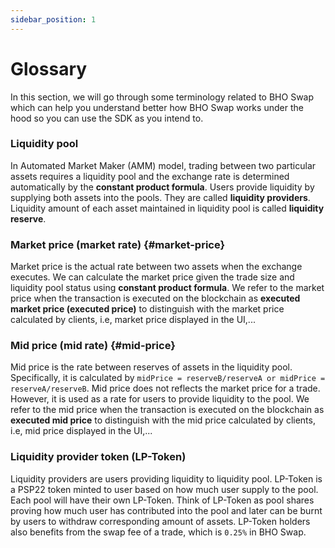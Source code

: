 ```yaml
---
sidebar_position: 1
---
```


# Glossary

In this section, we will go through some terminology related to BHO Swap which can help you understand better how BHO Swap works under the hood so you can use the SDK as you intend to.

### Liquidity pool

In Automated Market Maker (AMM) model, trading between two particular assets requires a liquidity pool and the exchange rate is determined automatically by the **constant product formula**. Users provide liquidity by supplying both assets into the pools. They are called **liquidity providers**. Liquidity amount of each asset maintained in liquidity pool is called **liquidity reserve**.

### Market price (market rate) {#market-price}

Market price is the actual rate between two assets when the exchange executes. We can calculate the market price given the trade size and liquidity pool status using **constant product formula**. We refer to the market price when the transaction is executed on the blockchain as **executed market price (executed price)** to distinguish with the market price calculated by clients, i.e, market price displayed in the UI,...

### Mid price (mid rate) {#mid-price}

Mid price is the rate between reserves of assets in the liquidity pool. Specifically, it is calculated by `midPrice = reserveB/reserveA or midPrice = reserveA/reserveB`. Mid price does not reflects the market price for a trade. However, it is used as a rate for users to provide liquidity to the pool. We refer to the mid price when the transaction is executed on the blockchain as **executed mid price** to distinguish with the mid price calculated by clients, i.e, mid price displayed in the UI,...

### Liquidity provider token (LP-Token)

Liquidity providers are users providing liquidity to liquidity pool. LP-Token is a PSP22 token minted to user based on how much user supply to the pool. Each pool will have their own LP-Token. Think of LP-Token as pool shares proving how much user has contributed into the pool and later can be burnt by users to withdraw corresponding amount of assets. LP-Token holders also benefits from the swap fee of a trade, which is `0.25%` in BHO Swap.
